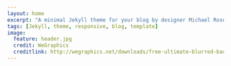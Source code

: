 ```yaml
---
layout: home
excerpt: "A minimal Jekyll theme for your blog by designer Michael Rose."
tags: [Jekyll, theme, responsive, blog, template]
image:
  feature: header.jpg
  credit: WeGraphics
  creditlink: http://wegraphics.net/downloads/free-ultimate-blurred-background-pack/
---
```

